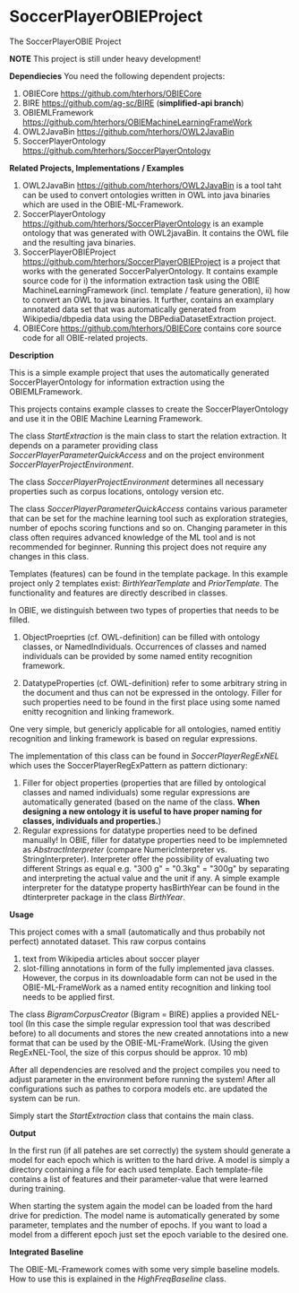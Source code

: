 # SoccerPlayerOBIEProject

The SoccerPlayerOBIE Project 

**NOTE** This project is still under heavy development!

**Dependiecies**
You need the following dependent projects:

1)  OBIECore https://github.com/hterhors/OBIECore
2)  BIRE https://github.com/ag-sc/BIRE  (**simplified-api branch**)
3)  OBIEMLFramework https://github.com/hterhors/OBIEMachineLearningFrameWork
4)  OWL2JavaBin https://github.com/hterhors/OWL2JavaBin
5)  SoccerPlayerOntology https://github.com/hterhors/SoccerPlayerOntology

**Related Projects, Implementations / Examples**
1) OWL2JavaBin https://github.com/hterhors/OWL2JavaBin is a tool taht can be used to convert ontologies written in OWL into java binaries which are used in the OBIE-ML-Framework.
2) SoccerPlayerOntology https://github.com/hterhors/SoccerPlayerOntology is an example ontology that was generated with OWL2javaBin. It contains the OWL file and the resulting java binaries. 
3) SoccerPlayerOBIEProject https://github.com/hterhors/SoccerPlayerOBIEProject is a project that works with the generated SoccerPalyerOntology. It contains example source code for
  i) the information extraction task using the OBIE MachineLearningFramework (incl. template / feature generation), 
  ii) how to convert an OWL to java binaries. 
  It further, contains an examplary annotated data set that was automatically generated from Wikipedia/dbpedia data using the DBPediaDatasetExtraction project.
4)  OBIECore https://github.com/hterhors/OBIECore contains core source code for all OBIE-related projects. 

**Description**

This is a simple example project that uses the automatically generated SoccerPlayerOntology for information extraction using the OBIEMLFramework.

This projects contains example classes to create the SoccerPlayerOntology and use it in the OBIE Machine Learning Framework.

The class *StartExtraction* is the main class to start the relation extraction. It depends on a parameter providing class *SoccerPlayerParameterQuickAccess* and on the project environment *SoccerPlayerProjectEnvironment*. 

The class *SoccerPlayerProjectEnvironment* determines all necessary properties such as corpus locations, ontology version etc. 

The class *SoccerPlayerParameterQuickAccess* contains various parameter that can be set for the machine learning tool such as  exploration strategies, number of epochs scoring functions and so on. Changing parameter in this class often requires advanced knowledge of the ML tool and is not recommended for beginner. Running this project does not require any changes in this class. 

Templates (features) can be found in the template package. In this example project only 2 templates exist: 
*BirthYearTemplate* and *PriorTemplate*. The functionality and features are directly described in classes. 

In OBIE, we distinguish between two types of properties that needs to be filled.

1)  ObjectProeprties (cf. OWL-definition) can be filled with ontology classes, or NamedIndividuals. Occurrences of classes and named individuals can be provided by some named entity recognition framework. 

2)  DatatypeProperties (cf. OWL-definition) refer to some arbitrary string in the document and thus can not be expressed in the ontology. Filler for such properties need to be found in the first place using some named enitty recognition and linking framework. 

One very simple, but genericly applicable for all ontologies, named entitiy recognition and linking framework is based on regular expressions. 

The implementation of this class can be found in *SoccerPlayerRegExNEL* which uses the SoccerPlayerRegExPattern as pattern dictionary:

1)  Filler for object properties (properties that are filled by ontological classes and named individuals) some regular expressions are automatically generated (based on the name of the class. **When designing a new ontology it is useful to have proper naming for classes, individuals and properties.**)
2) Regular expressions for datatype properties need to be defined manually! In OBIE, filler for datatype properties need to be implemneted as *AbstractInterpreter* (compare NumericInterpreter vs. StringInterpreter). Interpreter offer the possibility of evaluating two different Strings as equal e.g. "300 g" = "0.3kg" = "300g" by separating and interpreting the actual value and the unit if any. A simple example interpreter for the datatype property hasBirthYear can be found in the dtinterpreter package in the class *BirthYear*.

**Usage**

This project comes with a small (automatically and thus probabily not perfect) annotated dataset. This raw corpus contains 
1)  text from Wikipedia articles about soccer player
2)  slot-filling annotations in form of the fully implemented java classes.
However, the corpus in its downloadable form can not be used in the OBIE-ML-FrameWork as a named entity recognition and linking tool needs to be applied first.

The class *BigramCorpusCreator* (Bigram = BIRE) applies a provided NEL-tool (In this case the simple regular expression tool that was described before) to all documents and stores the new created annotations into a new format that can be used by the OBIE-ML-FrameWork. (Using the given RegExNEL-Tool, the size of this corpus should be approx. 10 mb)

After all dependencies are resolved and the project compiles you need to adjust parameter in the environment before running the system! After all configurations such as pathes to corpora models etc. are updated the system can be run.

Simply start the *StartExtraction* class that contains the main class. 


**Output**

In the first run (if all patehes are set correctly) the system should generate a model for each epoch which is written to the hard drive. A model is simply a directory containing a file for each used template. Each template-file contains a list of features and their parameter-value that were learned during training. 

When starting the system again the model can be loaded from the hard drive for prediction. 
The model name is automatically generated by some parameter, templates and the number of epochs. 
If you want to load a model from a different epoch just set the epoch variable to the desired one. 

**Integrated Baseline**

The OBIE-ML-Framework comes with some very simple baseline models. How to use this is explained in the *HighFreqBaseline* class. 



